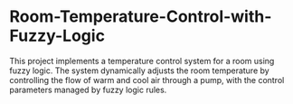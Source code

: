 # Room-Temperature-Control-with-Fuzzy-Logic
This project implements a temperature control system for a room using fuzzy logic. The system dynamically adjusts the room temperature by controlling the flow of warm and cool air through a pump, with the control parameters managed by fuzzy logic rules.
